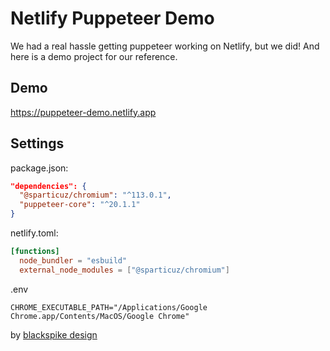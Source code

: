 # Netlify Puppeteer Demo

We had a real hassle getting puppeteer working on Netlify, but we did! And here is a demo project for our reference.

## Demo

https://puppeteer-demo.netlify.app

## Settings

package.json:

```json
"dependencies": {
  "@sparticuz/chromium": "^113.0.1",
  "puppeteer-core": "^20.1.1"
}
```
netlify.toml:
```toml
[functions]
  node_bundler = "esbuild"
  external_node_modules = ["@sparticuz/chromium"]
```

.env
```
CHROME_EXECUTABLE_PATH="/Applications/Google Chrome.app/Contents/MacOS/Google Chrome"
```

by [blackspike design](https://www.blackspike.com)